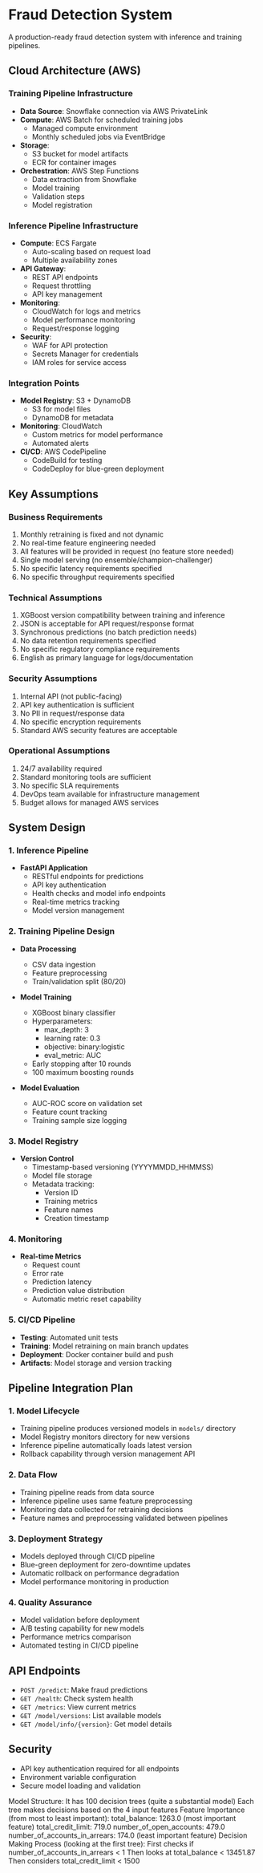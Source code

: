 # Fraud Detection System

A production-ready fraud detection system with inference and training pipelines.

## Cloud Architecture (AWS)

### Training Pipeline Infrastructure
- **Data Source**: Snowflake connection via AWS PrivateLink
- **Compute**: AWS Batch for scheduled training jobs
  - Managed compute environment
  - Monthly scheduled jobs via EventBridge
- **Storage**:
  - S3 bucket for model artifacts
  - ECR for container images
- **Orchestration**: AWS Step Functions
  - Data extraction from Snowflake
  - Model training
  - Validation steps
  - Model registration

### Inference Pipeline Infrastructure
- **Compute**: ECS Fargate
  - Auto-scaling based on request load
  - Multiple availability zones
- **API Gateway**:
  - REST API endpoints
  - Request throttling
  - API key management
- **Monitoring**:
  - CloudWatch for logs and metrics
  - Model performance monitoring
  - Request/response logging
- **Security**:
  - WAF for API protection
  - Secrets Manager for credentials
  - IAM roles for service access

### Integration Points
- **Model Registry**: S3 + DynamoDB
  - S3 for model files
  - DynamoDB for metadata
- **Monitoring**: CloudWatch
  - Custom metrics for model performance
  - Automated alerts
- **CI/CD**: AWS CodePipeline
  - CodeBuild for testing
  - CodeDeploy for blue-green deployment

## Key Assumptions

### Business Requirements
1. Monthly retraining is fixed and not dynamic
2. No real-time feature engineering needed
3. All features will be provided in request (no feature store needed)
4. Single model serving (no ensemble/champion-challenger)
5. No specific latency requirements specified
6. No specific throughput requirements specified

### Technical Assumptions
1. XGBoost version compatibility between training and inference
2. JSON is acceptable for API request/response format
3. Synchronous predictions (no batch prediction needs)
4. No data retention requirements specified
5. No specific regulatory compliance requirements
6. English as primary language for logs/documentation

### Security Assumptions
1. Internal API (not public-facing)
2. API key authentication is sufficient
3. No PII in request/response data
4. No specific encryption requirements
5. Standard AWS security features are acceptable

### Operational Assumptions
1. 24/7 availability required
2. Standard monitoring tools are sufficient
3. No specific SLA requirements
4. DevOps team available for infrastructure management
5. Budget allows for managed AWS services

## System Design

### 1. Inference Pipeline
- **FastAPI Application**
  - RESTful endpoints for predictions
  - API key authentication
  - Health checks and model info endpoints
  - Real-time metrics tracking
  - Model version management

### 2. Training Pipeline Design
- **Data Processing**
  - CSV data ingestion
  - Feature preprocessing
  - Train/validation split (80/20)

- **Model Training**
  - XGBoost binary classifier
  - Hyperparameters:
    - max_depth: 3
    - learning rate: 0.3
    - objective: binary:logistic
    - eval_metric: AUC
  - Early stopping after 10 rounds
  - 100 maximum boosting rounds

- **Model Evaluation**
  - AUC-ROC score on validation set
  - Feature count tracking
  - Training sample size logging

### 3. Model Registry
- **Version Control**
  - Timestamp-based versioning (YYYYMMDD_HHMMSS)
  - Model file storage
  - Metadata tracking:
    - Version ID
    - Training metrics
    - Feature names
    - Creation timestamp

### 4. Monitoring
- **Real-time Metrics**
  - Request count
  - Error rate
  - Prediction latency
  - Prediction value distribution
  - Automatic metric reset capability

### 5. CI/CD Pipeline
- **Testing**: Automated unit tests
- **Training**: Model retraining on main branch updates
- **Deployment**: Docker container build and push
- **Artifacts**: Model storage and version tracking

## Pipeline Integration Plan

### 1. Model Lifecycle
- Training pipeline produces versioned models in `models/` directory
- Model Registry monitors directory for new versions
- Inference pipeline automatically loads latest version
- Rollback capability through version management API

### 2. Data Flow
- Training pipeline reads from data source
- Inference pipeline uses same feature preprocessing
- Monitoring data collected for retraining decisions
- Feature names and preprocessing validated between pipelines

### 3. Deployment Strategy
- Models deployed through CI/CD pipeline
- Blue-green deployment for zero-downtime updates
- Automatic rollback on performance degradation
- Model performance monitoring in production

### 4. Quality Assurance
- Model validation before deployment
- A/B testing capability for new models
- Performance metrics comparison
- Automated testing in CI/CD pipeline

## API Endpoints

- `POST /predict`: Make fraud predictions
- `GET /health`: Check system health
- `GET /metrics`: View current metrics
- `GET /model/versions`: List available models
- `GET /model/info/{version}`: Get model details

## Security

- API key authentication required for all endpoints
- Environment variable configuration
- Secure model loading and validation


Model Structure:
It has 100 decision trees (quite a substantial model)
Each tree makes decisions based on the 4 input features
Feature Importance (from most to least important):
total_balance: 1263.0 (most important feature)
total_credit_limit: 719.0
number_of_open_accounts: 479.0
number_of_accounts_in_arrears: 174.0 (least important feature)
Decision Making Process (looking at the first tree):
First checks if number_of_accounts_in_arrears < 1
Then looks at total_balance < 13451.87
Then considers total_credit_limit < 1500